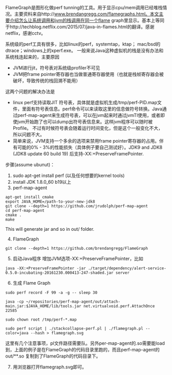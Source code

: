 

FlameGraph是图形化做perf tunning的工具。用于显示cpu/mem调用已经堆栈情况。主要资料来自http://www.brendangregg.com/flamegraphs.html。本文主要介绍怎么让系统调用和jvm的栈调用在同一个flame graph里显示。基本上等同于http://techblog.netflix.com/2015/07/java-in-flames.html的翻译。感谢netflix，感谢cctv。

系统级的perf工具有很多，比如linux的perf，systemtap，ktap； mac/bsd的dtrace；windows上的xperf.exe。
一般来说Java这种虚拟机的栈是没有办法和系统栈连起来的，主要原因
- JVM进行jit，符号表对系统级profiler不可见
- JVM把frame pointer寄存器也当做普通寄存器使用（也就是栈帧寄存器会被破坏，导致传统的栈回溯不能用）

这两个问题的解决办法是

- linux perf支持读取JIT 符号表，具体就是虚拟机生成/tmp/perf-PID.map文件，里面有符号表信息。perf命令可以来读取这里的信息做符号转换。Java通过perf-map-agent来生成符号表，可以在jvm起来时通过jvmTI使用，或者即使jvm开始跑了也可以dump出符号表信息来。这样jvm程序可以随时被Profile。 不过有时候符号表会随着运行时间变化，但是这个一般变化不大，所以问题不大。
- 简单来说，JVM支持一个多余的选项来禁用frame pointer寄存器的占用。伴有可能的0% - 3%的性能损失（具体例子要自己测试好）。JDK9 and JDK8 (JDK8 update 60 build 19) 后支持-XX:+PreserveFramePointer.

步骤(assume ubunut)：
1. sudo apt-get install perf (以及任何想要的kernel tools)
2. install JDK 1.8.0_60 b19以上
3. perf-map-agent

```
apt-get install cmake
export JAVA_HOME=/path-to-your-new-jdk8
git clone --depth=1 https://github.com/jrudolph/perf-map-agent
cd perf-map-agent
cmake .
make
```
This will generate jar and so in out/ folder.

4. FlameGraph
```
git clone --depth=1 https://github.com/brendangregg/FlameGraph

```

5. 启动Java程序
增加JVM选项-XX:+PreserveFramePointer，比如
```
java -XX:+PreserveFramePointer -jar ./target/dependency/alert-service-0.5.0-incubating-20161230.000413-247-shaded.jar server
```

6. 生成 Flame Graph
```
sudo perf record -F 99 -a -g -- sleep 30 

java -cp ~/repositories/perf-map-agent/out/attach-main.jar:$JAVA_HOME/lib/tools.jar net.virtualvoid.perf.AttachOnce 22585

sudo chown root /tmp/perf-*.map

sudo perf script | ./stackcollapse-perf.pl | ./flamegraph.pl --color=java --hash > flamegraph.svg
```
这里有几个注意事项，pl文件路径需要队。另外per-map-agent的.so需要能load到，上面的例子是在FlameGraph的代码目录里跑的，而且perf-map-agent的out/**.so 复制到了FlameGraph的代码目录下。

7. 用浏览器打开flamegraph.svg即可。






